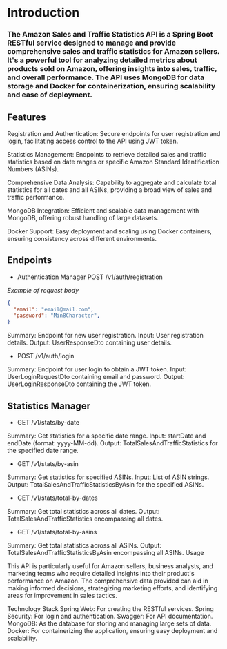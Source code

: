 # Introduction
### The Amazon Sales and Traffic Statistics API is a Spring Boot RESTful service designed to manage and provide comprehensive sales and traffic statistics for Amazon sellers. It's a powerful tool for analyzing detailed metrics about products sold on Amazon, offering insights into sales, traffic, and overall performance. The API uses MongoDB for data storage and Docker for containerization, ensuring scalability and ease of deployment.

## Features
Registration and Authentication: Secure endpoints for user registration and login, facilitating access control to the API using JWT token.

Statistics Management: Endpoints to retrieve detailed sales and traffic statistics based on date ranges or specific Amazon Standard Identification Numbers (ASINs).

Comprehensive Data Analysis: Capability to aggregate and calculate total statistics for all dates and all ASINs, providing a broad view of sales and traffic performance.

MongoDB Integration: Efficient and scalable data management with MongoDB, offering robust handling of large datasets.

Docker Support: Easy deployment and scaling using Docker containers, ensuring consistency across different environments.

## Endpoints
- Authentication Manager
POST /v1/auth/registration

*Example of request body*

```json
{
  "email": "email@mail.com",
  "password": "Min8Character",
}
```

Summary: Endpoint for new user registration.
Input: User registration details.
Output: UserResponseDto containing user details.

- POST /v1/auth/login

Summary: Endpoint for user login to obtain a JWT token.
Input: UserLoginRequestDto containing email and password.
Output: UserLoginResponseDto containing the JWT token.

## Statistics Manager
- GET /v1/stats/by-date

Summary: Get statistics for a specific date range.
Input: startDate and endDate (format: yyyy-MM-dd).
Output: TotalSalesAndTrafficStatistics for the specified date range.

- GET /v1/stats/by-asin

Summary: Get statistics for specified ASINs.
Input: List of ASIN strings.
Output: TotalSalesAndTrafficStatisticsByAsin for the specified ASINs.

- GET /v1/stats/total-by-dates

Summary: Get total statistics across all dates.
Output: TotalSalesAndTrafficStatistics encompassing all dates.

- GET /v1/stats/total-by-asins

Summary: Get total statistics across all ASINs.
Output: TotalSalesAndTrafficStatisticsByAsin encompassing all ASINs.
Usage

This API is particularly useful for Amazon sellers, business analysts, and marketing teams who require detailed insights into their product's performance on Amazon.
The comprehensive data provided can aid in making informed decisions, strategizing marketing efforts, and identifying areas for improvement in sales tactics.

Technology Stack
Spring Web: For creating the RESTful services.
Spring Security: For login and authentication.
Swagger: For API documentation. 
MongoDB: As the database for storing and managing large sets of data.
Docker: For containerizing the application, ensuring easy deployment and scalability.
